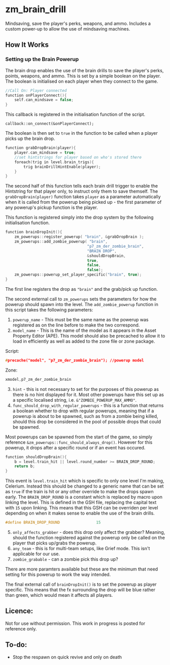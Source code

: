 # zm_brain_drill
 Mindsaving, save the player's perks, weapons, and ammo. Includes a custom power-up to allow the use of mindsaving machines.
 
## How It Works

### Setting up the Brain Powerup

The brain drop enables the use of the brain drills to save the player's perks, points, weapons, and ammo. This is set by a simple boolean on the player. The boolean is initialised on each player when they connect to the game.
 
```c
//Call On: Player connected
function onPlayerConnect(){
	self.can_mindsave = false;
}
```

This callback is registered in the initialisation function of the script.

```
callback::on_connect(&onPlayerConnect);
```

The boolean is then set to `true` in the function to be called when a player picks up the brain drop.

```c
function grabDropBrain(player){
	player.can_mindsave = true;
	//set hintstrings for player based on who's stored there
	foreach(trig in level.brain_trigs){
		trig brainDrillHintEnable(player);
	}
}
```

The second half of this function tells each brain drill trigger to enable the Hintstring for that player only, to instruct only them to save themself. The `grabDropBrain(player)` function takes `player` as a parameter automatically when it is called from the powerup being picked up - the first parameter of any powerup's pickup function is the player.

This function is registered simply into the drop system by the following initialisation function.

```c
function brainDropInit(){
	zm_powerups::register_powerup( "brain", &grabDropBrain );
	zm_powerups::add_zombie_powerup( "brain",
									"p7_zm_der_zombie_brain",
								 	"BRAIN DROP",
								 	&shouldDropBrain,
								 	true,
								 	false,
								 	false);
	zm_powerups::powerup_set_player_specific("brain", true);
}
```

The first line registers the drop as `"brain"` and the grab/pick up function.

The second external call to `zm_powerups` sets the parameters for how the powerup should spawn into the level. The `add_zombie_powerup` function in this script takes the following parameters:

1. `powerup_name` - This must be the same name as the powerup was registered as on the line before to make the two correspond.
2. `model_name` - This is the name of the model as it appears in the Asset Property Editor (APE). This model should also be precached to allow it to load in efficiently as well as added to the zone file or zone package.

Script:
 ```c
 #precache("model", "p7_zm_der_zombie_brain"); //powerup model
 ```
Zone:
 ```c
 xmodel,p7_zm_der_zombie_brain
 ```
3. `hint` - this is not necessary to set for the purposes of this powerup as there is no hint displayed for it. Most other powerups have this set up as a specific localised string, i.e. `&"ZOMBIE_POWERUP_MAX_AMMO"`.
4. `func_should_drop_with_regular_powerups` - this is a function that returns a boolean whether to drop with regular powerups, meaning that if a powerup is about to be spawned, such as from a zombie being killed, should this drop be considered in the pool of possible drops that could be spawned.

Most powerups can be spawned from the start of the game, so simply reference `&zm_powerups::func_should_always_drop()`. However for this powerup, it drops after a specific round or if an event has occured.

```c
function shouldDropBrain(){
	b = level.train_hit || level.round_number >= BRAIN_DROP_ROUND;
	return b;
}
```

This event is `level.train_hit` which is specific to only one level I'm making, Celerium. Instead this should be changed to a generic name that can be set as `true` if the train is hit or any other override to make the drops spawn early. The `BRAIN_DROP_ROUND` is a constant which is replaced by macro upon linking the level. This is defined in the GSH file, replacing the capital text with `15` upon linking. This means that this GSH can be overriden per level depending on when it makes sense to enable the use of the brain drills.

```c
#define BRAIN_DROP_ROUND 				15
```
5. `only_affects_grabber` - does this drop only affect the grabber? Meaning, should the function registered against the powerup only be called on the player that picks up/grabs the powerup.
6. `any_team` - this is for multi-team setups, like Grief mode. This isn't applicable for our use.
7. `zombie_grabable` - can a zombie pick this drop up?

There are more paramters available but these are the minimum that need setting for this powerup to work the way intended.

The final external call of `brainDropInit()` is to set the powerup as player specific. This means that the fx surrounding the drop will be blue rather than green, which would mean it affects all players.
 
## Licence:
 Not for use without permission. This work in progress is posted for reference only.

## To-do:

 - Stop the respawn on quick revive and only on death
